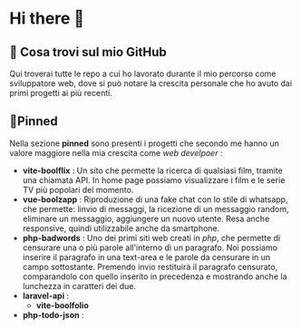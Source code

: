 # Hi there 👋

## 📂 Cosa trovi sul mio GitHub
Qui troverai tutte le repo a cui ho lavorato durante il mio percorso come sviluppatore web, 
dove si può notare la crescita personale che ho avuto dai primi progetti ai più recenti.

## 📌Pinned
Nella sezione **pinned** sono presenti i progetti che secondo me hanno un valore maggiore nella mia crescita come *web develpoer* :
- **vite-boolflix** : Un sito che permette la ricerca di qualsiasi film, tramite una chiamata API. In home page possiamo visualizzare i film e le serie TV più popolari del momento.
- **vue-boolzapp** : Riproduzione di una fake chat con lo stile di whatsapp, che permette: linvio di messaggi, la ricezione di un messaggio random, eliminare un messaggio, aggiungere un nuovo utente. Resa anche responsive, quindi utilizzabile anche da smartphone.
- **php-badwords** : Uno dei primi siti web creati in *php*, che permette di censurare una o più parole all'interno di un paragrafo. Noi possiamo inserire il paragrafo in una text-area e le parole da censurare in un campo sottostante. Premendo invio restituirà il paragrafo censurato, comparandolo con quello inserito in precedenza e mostrando anche la lunchezza in caratteri dei due. 
- **laravel-api** :
  - **vite-boolfolio**
- **php-todo-json** :
